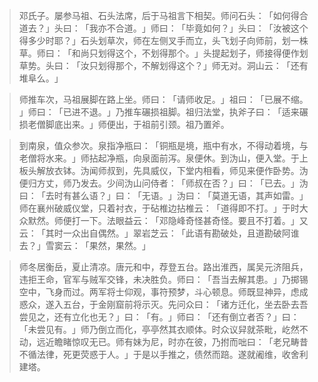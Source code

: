 
> 邓氏子。屡参马祖、石头法席，后于马祖言下相契。师问石头：​「如何得合道去？​」头曰：​「我亦不合道。​」师曰：​「毕竟如何？​」头曰：​「汝被这个得多少时耶？​」石头划草次，师在左侧叉手而立，头飞划子向师前，划一株草。师曰：​「和尚只划得这个，不划得那个。​」头提起划子，师接得便作划草势。头曰：​「汝只划得那个，不解划得这个？​」师无对。洞山云：​「还有堆阜么。​」

> 师推车次，马祖展脚在路上坐。师曰：​「请师收足。​」祖曰：​「已展不缩。​」师曰：​「已进不退。​」乃推车碾损祖脚。祖归法堂，执斧子曰：​「适来碾损老僧脚底出来。​」师便出，于祖前引颈。祖乃置斧。

> 到南泉，值众参次。泉指净瓶曰：​「铜瓶是境，瓶中有水，不得动着境，与老僧将水来。​」师拈起净瓶，向泉面前泻。泉便休。到沩山，便入堂。于上板头解放衣钵。沩闻师叔到，先具威仪，下堂内相看，师见来便作卧势。沩便归方丈，师乃发去。少间沩山问侍者：​「师叔在否？​」曰：​「已去。​」沩曰：​「去时有甚么语？​」曰：​「无语。​」沩曰：​「莫道无语，其声如雷。​」师在襄州破威仪堂，只着衬衣，于砧椎边拈椎云：​「道得即不打。​」于时大众默然。师便打一下。法眼益云：​「邓隐峰奇怪甚奇怪。要且不打着。​」又云：​「其时一众出自偶然。​」翠岩芝云：​「此语有勘破处，且道勘破阿谁去？​」雪窦云：​「果然，果然。​」

> 师冬居衡岳，夏止清凉。唐元和中，荐登五台。路出淮西，属吴元济阻兵，违拒王命，官军与贼军交锋，未决胜负。师曰：​「吾当去解其患。​」乃掷锡空中，飞身而过。两军将士仰观，事符预梦，斗心顿息。师既显神异，虑成惑众，遂入五台，于金刚窟前将示灭。先问众曰：​「诸方迁化，坐去卧去吾尝见之，还有立化也无？​」曰：​「有。​」师曰：​「还有倒立者否？​」曰：​「未尝见有。​」师乃倒立而化，亭亭然其衣顺体。时众议舁就茶毗，屹然不动，远近瞻睹惊叹无已。师有妹为尼，时亦在彼，乃拊而咄曰：​「老兄畴昔不循法律，死更荧惑于人。​」于是以手推之，债然而踣。遂就阇维，收舍利建塔。
